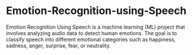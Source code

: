 # Emotion-Recognition-using-Speech
Emotion Recognition Using Speech is a machine learning (ML) project that involves analyzing audio data to detect human emotions. The goal is to classify speech into different emotional categories such as happiness, sadness, anger, surprise, fear, or neutrality.
